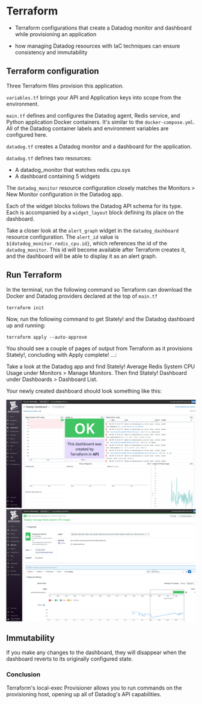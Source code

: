 # Terraform

* Terraform configurations that create a Datadog monitor and dashboard while provisioning an application

* how managing Datadog resources with IaC techniques can ensure consistency and immutability

## Terraform configuration
Three Terraform files provision this application.

`variables.tf` brings your API and Application keys into scope from the environment.

`main.tf` defines and configures the Datadog agent, Redis service, and Python application Docker containers. It's similar to the `docker-compose.yml`. All of the Datadog container labels and environment variables are configured here.

`datadog.tf` creates a Datadog monitor and a dashboard for the application.

`datadog.tf` defines two resources:

* A datadog_monitor that watches redis.cpu.sys
* A dashboard containing 5 widgets

The `datadog_monitor` resource configuration closely matches the Monitors > New Monitor configuration in the Datadog app.

Each of the widget blocks follows the Datadog API schema for its type. Each is accompanied by a `widget_layout` block defining its place on the dashboard.

Take a closer look at the `alert_graph` widget in the `datadog_dashboard` resource configuration. The `alert_id` value is `${datadog_monitor.redis_cpu.id}`, which references the id of the `datadog_monitor`. This id will become available after Terraform creates it, and the dashboard will be able to display it as an alert graph.

## Run Terraform
In the terminal, run the following command so Terraform can download the Docker and Datadog providers declared at the top of `main.tf`
```
terraform init
```

Now, run the following command to get Stately! and the Datadog dashboard up and running:
```
terraform apply --auto-approve
```
You should see a couple of pages of output from Terraform as it provisions Stately!, concluding with Apply complete! ...:

Take a look at the Datadog app and find Stately! Average Redis System CPU Usage under Monitors > Manage Monitors. Then find Stately! Dashboard under Dashboards > Dashboard List.

Your newly created dashboard should look something like this:

![](./img/dashboard.png)
![](./img/monitor.png)

## Immutability

If you make any changes to the dashboard, they will disappear when the dashboard reverts to its originally configured state.

### Conclusion

Terraform's local-exec Provisioner allows you to run commands on the provisioning host, opening up all of Datadog's API capabilities.